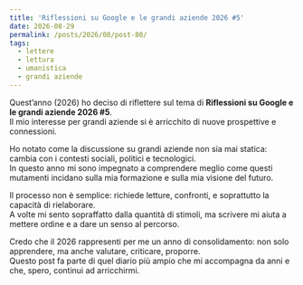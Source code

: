 ```yaml
---
title: 'Riflessioni su Google e le grandi aziende 2026 #5'
date: 2026-08-29
permalink: /posts/2026/08/post-80/
tags:
  - lettere
  - lettura
  - umanistica
  - grandi aziende
---
```


Quest’anno (2026) ho deciso di riflettere sul tema di **Riflessioni su Google e le grandi aziende 2026 #5**.  
Il mio interesse per grandi aziende si è arricchito di nuove prospettive e connessioni.  

Ho notato come la discussione su grandi aziende non sia mai statica: cambia con i contesti sociali, politici e tecnologici.  
In questo anno mi sono impegnato a comprendere meglio come questi mutamenti incidano sulla mia formazione e sulla mia visione del futuro.  

Il processo non è semplice: richiede letture, confronti, e soprattutto la capacità di rielaborare.  
A volte mi sento sopraffatto dalla quantità di stimoli, ma scrivere mi aiuta a mettere ordine e a dare un senso al percorso.  

Credo che il 2026 rappresenti per me un anno di consolidamento: non solo apprendere, ma anche valutare, criticare, proporre.  
Questo post fa parte di quel diario più ampio che mi accompagna da anni e che, spero, continui ad arricchirmi.  

